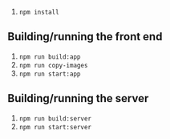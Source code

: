 1. `npm install`

## Building/running the front end
1. `npm run build:app`
2. `npm run copy-images`
3. `npm run start:app`

## Building/running the server
1. `npm run build:server`
2. `npm run start:server`
